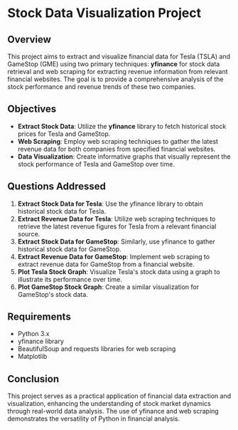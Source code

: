 
# Stock Data Visualization Project

## Overview

This project aims to extract and visualize financial data for Tesla (TSLA) and GameStop (GME) using two primary techniques: **yfinance** for stock data retrieval and web scraping for extracting revenue information from relevant financial websites. The goal is to provide a comprehensive analysis of the stock performance and revenue trends of these two companies.

## Objectives

- **Extract Stock Data**: Utilize the **yfinance** library to fetch historical stock prices for Tesla and GameStop.
- **Web Scraping**: Employ web scraping techniques to gather the latest revenue data for both companies from specified financial websites.
- **Data Visualization**: Create informative graphs that visually represent the stock performance of Tesla and GameStop over time.

## Questions Addressed

1. **Extract Stock Data for Tesla**: Use the yfinance library to obtain historical stock data for Tesla.
2. **Extract Revenue Data for Tesla**: Utilize web scraping techniques to retrieve the latest revenue figures for Tesla from a relevant financial source.
3. **Extract Stock Data for GameStop**: Similarly, use yfinance to gather historical stock data for GameStop.
4. **Extract Revenue Data for GameStop**: Implement web scraping to extract revenue data for GameStop from a financial website.
5. **Plot Tesla Stock Graph**: Visualize Tesla's stock data using a graph to illustrate its performance over time.
6. **Plot GameStop Stock Graph**: Create a similar visualization for GameStop's stock data.

## Requirements

- Python 3.x
- yfinance library
- BeautifulSoup and requests libraries for web scraping
- Matplotlib

## Conclusion

This project serves as a practical application of financial data extraction and visualization, enhancing the understanding of stock market dynamics through real-world data analysis. The use of yfinance and web scraping demonstrates the versatility of Python in financial analysis.
